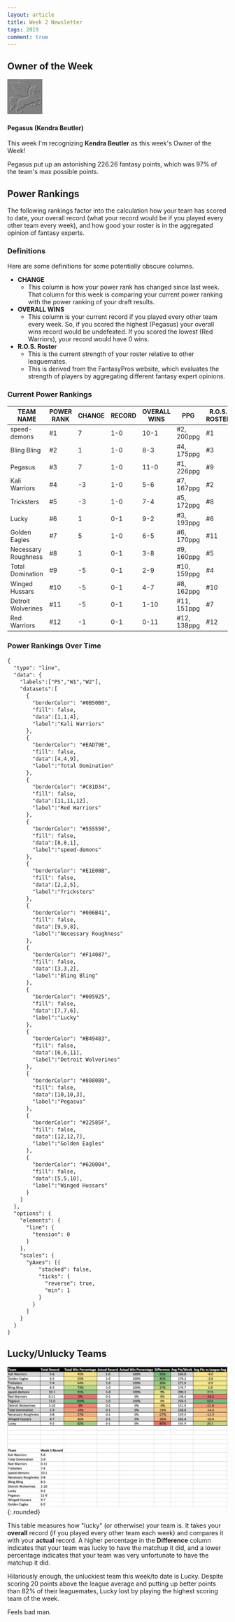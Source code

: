 ```yaml
---
layout: article
title: Week 2 Newsletter
tags: 2019
comment: true
---
```


## Owner of the Week

<div class="item">
  <div class="item__image">
    <img class="image image--xs circle" src="/assets/images/teams/Pegasus.png"/>
  </div>
  <div class="item__content">
    <div class="item__header">
      <h4>Pegasus (Kendra Beutler)</h4>
      <p>This week I'm recognizing <strong>Kendra Beutler</strong> as this week's Owner of the Week!</p>
      <p>Pegasus put up an astonishing 226.26 fantasy points, which was 97% of the team's max possible points.</p>
    </div>
  </div>
</div>

## Power Rankings

The following rankings factor into the calculation how your team has scored to date, your overall record (what your record would be if you played every other team every week), and how good your roster is in the aggregated opinion of fantasy experts.

### Definitions

Here are some definitions for some potentially obscure columns.

- **CHANGE**
  - This column is how your power rank has changed since last week. That column for this week is comparing your current power ranking with the power ranking of your draft results.
- **OVERALL WINS**
  - This column is your current record if you played every other team every week. So, if you scored the highest (Pegasus) your overall wins record would be undefeated. If you scored the lowest (Red Warriors), your record would have 0 wins.
- **R.O.S. Roster**
  - This is the current strength of your roster relative to other leaguemates.
  - This is derived from the FantasyPros website, which evaluates the strength of players by aggregating different fantasy expert opinions.

### Current Power Rankings

| TEAM NAME           | POWER RANK | CHANGE | RECORD | OVERALL WINS | PPG         | R.O.S. ROSTER |
| ------------------- | ---------- | ------ | ------ | ------------ | ----------- | ------------- |
| speed-demons        | #1         | 7      | 1-0    | 10-1         | #2, 200ppg  | #1            |
| Bling Bling         | #2         | 1      | 1-0    | 8-3          | #4, 175ppg  | #3            |
| Pegasus             | #3         | 7      | 1-0    | 11-0         | #1, 226ppg  | #9            |
| Kali Warriors       | #4         | -3     | 1-0    | 5-6          | #7, 167ppg  | #2            |
| Tricksters          | #5         | -3     | 1-0    | 7-4          | #5, 172ppg  | #8            |
| Lucky               | #6         | 1      | 0-1    | 9-2          | #3, 193ppg  | #6            |
| Golden Eagles       | #7         | 5      | 1-0    | 6-5          | #6, 170ppg  | #11           |
| Necessary Roughness | #8         | 1      | 0-1    | 3-8          | #9, 160ppg  | #5            |
| Total Domination    | #9         | -5     | 0-1    | 2-9          | #10, 159ppg | #4            |
| Winged Hussars      | #10        | -5     | 0-1    | 4-7          | #8, 162ppg  | #10           |
| Detroit Wolverines  | #11        | -5     | 0-1    | 1-10         | #11, 151ppg | #7            |
| Red Warriors        | #12        | -1     | 0-1    | 0-11         | #12, 138ppg | #12           |

### Power Rankings Over Time

```chart
{
  "type": "line",
  "data": {
    "labels":["PS","W1","W2"],
    "datasets":[
      {
        "borderColor": "#0B50B0",
        "fill": false,
        "data":[1,1,4],
        "label":"Kali Warriors"
      },
      {
        "borderColor": "#EAD79E",
        "fill": false,
        "data":[4,4,9],
        "label":"Total Domination"
      },
      {
        "borderColor": "#C81D34",
        "fill": false,
        "data":[11,11,12],
        "label":"Red Warriors"
      },
      {
        "borderColor": "#555550",
        "fill": false,
        "data":[8,8,1],
        "label":"speed-demons"
      },
      {
        "borderColor": "#E1E08B",
        "fill": false,
        "data":[2,2,5],
        "label":"Tricksters"
      },
      {
        "borderColor": "#006B41",
        "fill": false,
        "data":[9,9,8],
        "label":"Necessary Roughness"
      },
      {
        "borderColor": "#F14087",
        "fill": false,
        "data":[3,3,2],
        "label":"Bling Bling"
      },
      {
        "borderColor": "#005925",
        "fill": false,
        "data":[7,7,6],
        "label":"Lucky"
      },
      {
        "borderColor": "#B49483",
        "fill": false,
        "data":[6,6,11],
        "label":"Detroit Wolverines"
      },
      {
        "borderColor": "#808080",
        "fill": false,
        "data":[10,10,3],
        "label":"Pegasus"
      },
      {
        "borderColor": "#22585F",
        "fill": false,
        "data":[12,12,7],
        "label":"Golden Eagles"
      },
      {
        "borderColor": "#620004",
        "fill": false,
        "data":[5,5,10],
        "label":"Winged Hussars"
      }
    ]
  },
  "options": {
    "elements": {
      "line": {
        "tension": 0
      }
    },
    "scales": {
      "yAxes": [{ 
          "stacked": false,
          "ticks": {
            "reverse": true,
            "min": 1
          }
        }
      ]
    }
  }
}
```

## Lucky/Unlucky Teams

![](/post-assets/2019-09-11-week-1-recap/1-luck-chart.png){:.rounded}

This table measures how "lucky" (or otherwise) your team is. It takes your **overall** record (if you played every other team each week) and compares it with your **actual** record. A higher percentage in the **Difference** column indicates that your team was lucky to have the matchup it did, and a lower percentage indicates that your team was very unfortunate to have the matchup it did.

Hilariously enough, the unluckiest team this week/to date is Lucky. Despite scoring 20 points above the league average and putting up better points than 82% of their leaguemates, Lucky lost by playing the highest scoring team of the week.

Feels bad man.